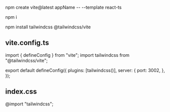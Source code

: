 npm create vite@latest appName -- --template react-ts

npm i

npm install tailwindcss @tailwindcss/vite

## vite.config.ts

import { defineConfig } from "vite";
import tailwindcss from "@tailwindcss/vite";

export default defineConfig({
plugins: [tailwindcss()],
server: {
port: 3002,
},
});

## index.css

@import "tailwindcss";
